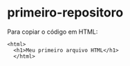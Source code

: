 # primeiro-repositoro

Para copiar o código em HTML:
```
<html>
  <h1>Meu primeiro arquivo HTML</h1>
  </html>
  ```
  
